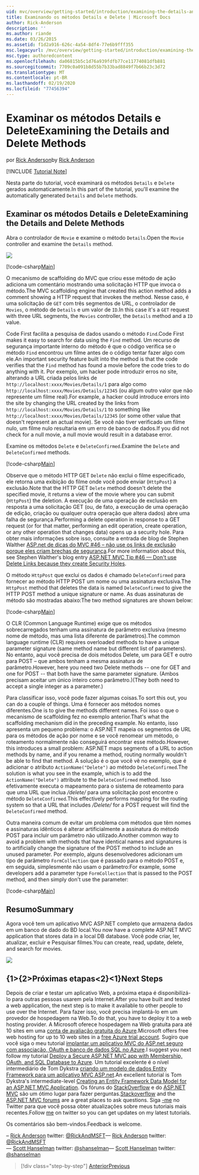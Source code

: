 ```yaml
---
uid: mvc/overview/getting-started/introduction/examining-the-details-and-delete-methods
title: Examinando os métodos Details e Delete | Microsoft Docs
author: Rick-Anderson
description: ''
ms.author: riande
ms.date: 03/26/2015
ms.assetid: f1d2a916-626c-4a54-8df4-77e6b9fff355
msc.legacyurl: /mvc/overview/getting-started/introduction/examining-the-details-and-delete-methods
msc.type: authoredcontent
ms.openlocfilehash: da06815b5c1d76a939fdfb77ce11774081dfb881
ms.sourcegitcommit: 7709c0a091b8d55b7b33bad8849f7b66b23c3d72
ms.translationtype: MT
ms.contentlocale: pt-BR
ms.lasthandoff: 02/19/2020
ms.locfileid: "77456394"
---
```

# <a name="examining-the-details-and-delete-methods"></a><span data-ttu-id="19840-102">Examinar os métodos Details e Delete</span><span class="sxs-lookup"><span data-stu-id="19840-102">Examining the Details and Delete Methods</span></span>

<span data-ttu-id="19840-103">por [Rick Anderson](https://twitter.com/RickAndMSFT)</span><span class="sxs-lookup"><span data-stu-id="19840-103">by [Rick Anderson](https://twitter.com/RickAndMSFT)</span></span>

[!INCLUDE [Tutorial Note](index.md)]

<span data-ttu-id="19840-104">Nesta parte do tutorial, você examinará os métodos `Details` e `Delete` gerados automaticamente.</span><span class="sxs-lookup"><span data-stu-id="19840-104">In this part of the tutorial, you'll examine the automatically generated `Details` and `Delete` methods.</span></span>

## <a name="examining-the-details-and-delete-methods"></a><span data-ttu-id="19840-105">Examinar os métodos Details e Delete</span><span class="sxs-lookup"><span data-stu-id="19840-105">Examining the Details and Delete Methods</span></span>

<span data-ttu-id="19840-106">Abra o controlador de `Movie` e examine o método `Details`.</span><span class="sxs-lookup"><span data-stu-id="19840-106">Open the `Movie` controller and examine the `Details` method.</span></span>

![](examining-the-details-and-delete-methods/_static/image1.png)

[!code-csharp[Main](examining-the-details-and-delete-methods/samples/sample1.cs)]

<span data-ttu-id="19840-107">O mecanismo de scaffolding do MVC que criou esse método de ação adiciona um comentário mostrando uma solicitação HTTP que invoca o método.</span><span class="sxs-lookup"><span data-stu-id="19840-107">The MVC scaffolding engine that created this action method adds a comment showing a HTTP request that invokes the method.</span></span> <span data-ttu-id="19840-108">Nesse caso, é uma solicitação de `GET` com três segmentos de URL, o controlador de `Movies`, o método de `Details` e um valor de `ID`.</span><span class="sxs-lookup"><span data-stu-id="19840-108">In this case it's a `GET` request with three URL segments, the `Movies` controller, the `Details` method and a `ID` value.</span></span>

<span data-ttu-id="19840-109">Code First facilita a pesquisa de dados usando o método `Find`.</span><span class="sxs-lookup"><span data-stu-id="19840-109">Code First makes it easy to search for data using the `Find` method.</span></span> <span data-ttu-id="19840-110">Um recurso de segurança importante interno do método é que o código verifica se o método `Find` encontrou um filme antes de o código tentar fazer algo com ele.</span><span class="sxs-lookup"><span data-stu-id="19840-110">An important security feature built into the method is that the code verifies that the `Find` method has found a movie before the code tries to do anything with it.</span></span> <span data-ttu-id="19840-111">Por exemplo, um hacker pode introduzir erros no site, alterando a URL criada pelos links de `http://localhost:xxxx/Movies/Details/1` para algo como `http://localhost:xxxx/Movies/Details/12345` (ou algum outro valor que não represente um filme real).</span><span class="sxs-lookup"><span data-stu-id="19840-111">For example, a hacker could introduce errors into the site by changing the URL created by the links from `http://localhost:xxxx/Movies/Details/1` to something like `http://localhost:xxxx/Movies/Details/12345` (or some other value that doesn't represent an actual movie).</span></span> <span data-ttu-id="19840-112">Se você não tiver verificado um filme nulo, um filme nulo resultaria em um erro de banco de dados.</span><span class="sxs-lookup"><span data-stu-id="19840-112">If you did not check for a null movie, a null movie would result in a database error.</span></span>

<span data-ttu-id="19840-113">Examine os métodos `Delete` e `DeleteConfirmed`.</span><span class="sxs-lookup"><span data-stu-id="19840-113">Examine the `Delete` and `DeleteConfirmed` methods.</span></span>

[!code-csharp[Main](examining-the-details-and-delete-methods/samples/sample2.cs?highlight=17)]

<span data-ttu-id="19840-114">Observe que o método HTTP GET `Delete` não exclui o filme especificado, ele retorna uma exibição do filme onde você pode enviar (`HttpPost`) a exclusão.</span><span class="sxs-lookup"><span data-stu-id="19840-114">Note that the HTTP GET `Delete` method doesn't delete the specified movie, it returns a view of the movie where you can submit (`HttpPost`) the deletion.</span></span> <span data-ttu-id="19840-115">A execução de uma operação de exclusão em resposta a uma solicitação GET (ou, de fato, a execução de uma operação de edição, criação ou qualquer outra operação que altera dados) abre uma falha de segurança.</span><span class="sxs-lookup"><span data-stu-id="19840-115">Performing a delete operation in response to a GET request (or for that matter, performing an edit operation, create operation, or any other operation that changes data) opens up a security hole.</span></span> <span data-ttu-id="19840-116">Para obter mais informações sobre isso, consulte a entrada de blog de Stephen Walther [ASP.net de dicas do MVC #46 – não use os links de exclusão porque eles criam brechas de segurança](http://stephenwalther.com/blog/archive/2009/01/21/asp.net-mvc-tip-46-ndash-donrsquot-use-delete-links-because.aspx).</span><span class="sxs-lookup"><span data-stu-id="19840-116">For more information about this, see Stephen Walther's blog entry [ASP.NET MVC Tip #46 — Don't use Delete Links because they create Security Holes](http://stephenwalther.com/blog/archive/2009/01/21/asp.net-mvc-tip-46-ndash-donrsquot-use-delete-links-because.aspx).</span></span>

<span data-ttu-id="19840-117">O método `HttpPost` que exclui os dados é chamado `DeleteConfirmed` para fornecer ao método HTTP POST um nome ou uma assinatura exclusiva.</span><span class="sxs-lookup"><span data-stu-id="19840-117">The `HttpPost` method that deletes the data is named `DeleteConfirmed` to give the HTTP POST method a unique signature or name.</span></span> <span data-ttu-id="19840-118">As duas assinaturas de método são mostradas abaixo:</span><span class="sxs-lookup"><span data-stu-id="19840-118">The two method signatures are shown below:</span></span>

[!code-csharp[Main](examining-the-details-and-delete-methods/samples/sample3.cs)]

<span data-ttu-id="19840-119">O CLR (Common Language Runtime) exige que os métodos sobrecarregados tenham uma assinatura de parâmetro exclusiva (mesmo nome de método, mas uma lista diferente de parâmetros).</span><span class="sxs-lookup"><span data-stu-id="19840-119">The common language runtime (CLR) requires overloaded methods to have a unique parameter signature (same method name but different list of parameters).</span></span> <span data-ttu-id="19840-120">No entanto, aqui você precisa de dois métodos Delete, um para GET e outro para POST – que ambos tenham a mesma assinatura de parâmetro.</span><span class="sxs-lookup"><span data-stu-id="19840-120">However, here you need two Delete methods -- one for GET and one for POST -- that both have the same parameter signature.</span></span> <span data-ttu-id="19840-121">(Ambos precisam aceitar um único inteiro como parâmetro.)</span><span class="sxs-lookup"><span data-stu-id="19840-121">(They both need to accept a single integer as a parameter.)</span></span>

<span data-ttu-id="19840-122">Para classificar isso, você pode fazer algumas coisas.</span><span class="sxs-lookup"><span data-stu-id="19840-122">To sort this out, you can do a couple of things.</span></span> <span data-ttu-id="19840-123">Uma é fornecer aos métodos nomes diferentes.</span><span class="sxs-lookup"><span data-stu-id="19840-123">One is to give the methods different names.</span></span> <span data-ttu-id="19840-124">Foi isso o que o mecanismo de scaffolding fez no exemplo anterior.</span><span class="sxs-lookup"><span data-stu-id="19840-124">That's what the scaffolding mechanism did in the preceding example.</span></span> <span data-ttu-id="19840-125">No entanto, isso apresenta um pequeno problema: o ASP.NET mapeia os segmentos de URL para os métodos de ação por nome e se você renomear um método, o roteamento normalmente não conseguirá encontrar esse método.</span><span class="sxs-lookup"><span data-stu-id="19840-125">However, this introduces a small problem: ASP.NET maps segments of a URL to action methods by name, and if you rename a method, routing normally wouldn't be able to find that method.</span></span> <span data-ttu-id="19840-126">A solução é o que você vê no exemplo, que é adicionar o atributo `ActionName("Delete")` ao método `DeleteConfirmed`.</span><span class="sxs-lookup"><span data-stu-id="19840-126">The solution is what you see in the example, which is to add the `ActionName("Delete")` attribute to the `DeleteConfirmed` method.</span></span> <span data-ttu-id="19840-127">Isso efetivamente executa o mapeamento para o sistema de roteamento para que uma URL que inclua */delete/* para uma solicitação post encontre o método `DeleteConfirmed`.</span><span class="sxs-lookup"><span data-stu-id="19840-127">This effectively performs mapping for the routing system so that a URL that includes */Delete/* for a POST request will find the `DeleteConfirmed` method.</span></span>

<span data-ttu-id="19840-128">Outra maneira comum de evitar um problema com métodos que têm nomes e assinaturas idênticos é alterar artificialmente a assinatura do método POST para incluir um parâmetro não utilizado.</span><span class="sxs-lookup"><span data-stu-id="19840-128">Another common way to avoid a problem with methods that have identical names and signatures is to artificially change the signature of the POST method to include an unused parameter.</span></span> <span data-ttu-id="19840-129">Por exemplo, alguns desenvolvedores adicionam um tipo de parâmetro `FormCollection` que é passado para o método POST e, em seguida, simplesmente não usam o parâmetro:</span><span class="sxs-lookup"><span data-stu-id="19840-129">For example, some developers add a parameter type `FormCollection` that is passed to the POST method, and then simply don't use the parameter:</span></span>

[!code-csharp[Main](examining-the-details-and-delete-methods/samples/sample4.cs)]

## <a name="summary"></a><span data-ttu-id="19840-130">Resumo</span><span class="sxs-lookup"><span data-stu-id="19840-130">Summary</span></span>

<span data-ttu-id="19840-131">Agora você tem um aplicativo MVC ASP.NET completo que armazena dados em um banco de dado do BD local.</span><span class="sxs-lookup"><span data-stu-id="19840-131">You now have a complete ASP.NET MVC application that stores data in a local DB database.</span></span> <span data-ttu-id="19840-132">Você pode criar, ler, atualizar, excluir e Pesquisar filmes.</span><span class="sxs-lookup"><span data-stu-id="19840-132">You can create, read, update, delete, and search for movies.</span></span>

![](examining-the-details-and-delete-methods/_static/image2.png)

## <a name="next-steps"></a><span data-ttu-id="19840-133">{1&gt;{2&gt;Próximas etapas&lt;2}&lt;1}</span><span class="sxs-lookup"><span data-stu-id="19840-133">Next Steps</span></span>

<span data-ttu-id="19840-134">Depois de criar e testar um aplicativo Web, a próxima etapa é disponibilizá-lo para outras pessoas usarem pela Internet.</span><span class="sxs-lookup"><span data-stu-id="19840-134">After you have built and tested a web application, the next step is to make it available to other people to use over the Internet.</span></span> <span data-ttu-id="19840-135">Para fazer isso, você precisa implantá-lo em um provedor de hospedagem na Web.</span><span class="sxs-lookup"><span data-stu-id="19840-135">To do that, you have to deploy it to a web hosting provider.</span></span> <span data-ttu-id="19840-136">A Microsoft oferece hospedagem na Web gratuita para até 10 sites em uma [conta de avaliação gratuita do Azure](https://www.windowsazure.com/pricing/free-trial/?WT.mc_id=A443DD604).</span><span class="sxs-lookup"><span data-stu-id="19840-136">Microsoft offers free web hosting for up to 10 web sites in a [free Azure trial account](https://www.windowsazure.com/pricing/free-trial/?WT.mc_id=A443DD604).</span></span> <span data-ttu-id="19840-137">Sugiro que você siga o meu tutorial [implantar um aplicativo MVC do ASP.net seguro com associação, OAuth e banco de dados SQL no Azure](https://docs.microsoft.com/aspnet/core/security/authorization/secure-data).</span><span class="sxs-lookup"><span data-stu-id="19840-137">I suggest you next follow my tutorial [Deploy a Secure ASP.NET MVC app with Membership, OAuth, and SQL Database to Azure](https://docs.microsoft.com/aspnet/core/security/authorization/secure-data).</span></span> <span data-ttu-id="19840-138">Um tutorial excelente é o nível intermediário de Tom Dykstra [criando um modelo de dados Entity Framework para um aplicativo MVC ASP.net](../getting-started-with-ef-using-mvc/creating-an-entity-framework-data-model-for-an-asp-net-mvc-application.md).</span><span class="sxs-lookup"><span data-stu-id="19840-138">An excellent tutorial is Tom Dykstra's intermediate-level [Creating an Entity Framework Data Model for an ASP.NET MVC Application](../getting-started-with-ef-using-mvc/creating-an-entity-framework-data-model-for-an-asp-net-mvc-application.md).</span></span> <span data-ttu-id="19840-139">Os fóruns do [StackOverflow](http://stackoverflow.com/help) e do [ASP.NET MVC](https://forums.asp.net/1146.aspx) são um ótimo lugar para fazer perguntas.</span><span class="sxs-lookup"><span data-stu-id="19840-139">[Stackoverflow](http://stackoverflow.com/help) and the [ASP.NET MVC forums](https://forums.asp.net/1146.aspx) are a great places to ask questions.</span></span> <span data-ttu-id="19840-140">Siga [-me](https://twitter.com/RickAndMSFT) no Twitter para que você possa obter atualizações sobre meus tutoriais mais recentes.</span><span class="sxs-lookup"><span data-stu-id="19840-140">Follow [me](https://twitter.com/RickAndMSFT) on twitter so you can get updates on my latest tutorials.</span></span>

<span data-ttu-id="19840-141">Os comentários são bem-vindos.</span><span class="sxs-lookup"><span data-stu-id="19840-141">Feedback is welcome.</span></span>

<span data-ttu-id="19840-142">– [Rick Anderson](https://blogs.msdn.com/rickAndy) twitter: [@RickAndMSFT](https://twitter.com/RickAndMSFT)</span><span class="sxs-lookup"><span data-stu-id="19840-142">— [Rick Anderson](https://blogs.msdn.com/rickAndy) twitter: [@RickAndMSFT](https://twitter.com/RickAndMSFT)</span></span>  
<span data-ttu-id="19840-143">— [Scott Hanselman](http://www.hanselman.com/blog/) twitter: [@shanselman](https://twitter.com/shanselman)</span><span class="sxs-lookup"><span data-stu-id="19840-143">— [Scott Hanselman](http://www.hanselman.com/blog/) twitter: [@shanselman](https://twitter.com/shanselman)</span></span>

> [!div class="step-by-step"]
> [<span data-ttu-id="19840-144">Anterior</span><span class="sxs-lookup"><span data-stu-id="19840-144">Previous</span></span>](adding-validation.md)
